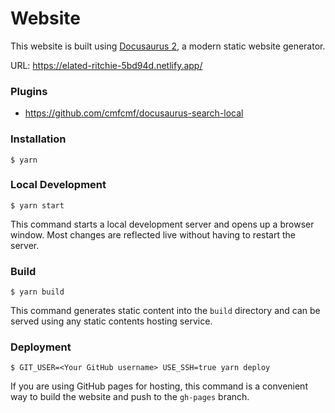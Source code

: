 # Website

This website is built using [Docusaurus 2](https://docusaurus.io/), a modern static website generator.

URL: https://elated-ritchie-5bd94d.netlify.app/

### Plugins

- https://github.com/cmfcmf/docusaurus-search-local

### Installation

```
$ yarn
```

### Local Development

```
$ yarn start
```

This command starts a local development server and opens up a browser window. Most changes are reflected live without having to restart the server.

### Build

```
$ yarn build
```

This command generates static content into the `build` directory and can be served using any static contents hosting service.

### Deployment

```
$ GIT_USER=<Your GitHub username> USE_SSH=true yarn deploy
```

If you are using GitHub pages for hosting, this command is a convenient way to build the website and push to the `gh-pages` branch.
